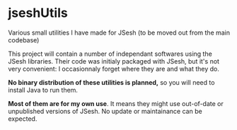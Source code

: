 # jseshUtils
Various small utilities I have made for JSesh (to be moved out from the main codebase)

This project will contain a number of independant softwares using the JSesh libraries. Their code was
initialy packaged with JSesh, but it's not very convenient: I occasionnaly forget where they are and what they do.

**No binary distribution of these utilities is planned,** so you will need to install Java to run them.

**Most of them are for my own use**. It means they might use out-of-date or unpublished versions of JSesh. No update or maintainance can be expected.